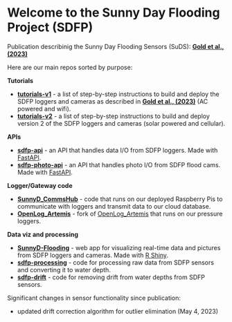 # Welcome to the Sunny Day Flooding Project (SDFP)

Publication describinig the Sunny Day Flooding Sensors (SuDS): [**Gold et al., (2023)**](https://doi.org/10.1029/2022WR032392)

Here are our main repos sorted by purpose:

**Tutorials**
- [**tutorials-v1**](https://github.com/sunny-day-flooding-project/tutorials_v1) - a list of step-by-step instructions to build and deploy the SDFP loggers and cameras as described in [**Gold et al., (2023)**](https://doi.org/10.1029/2022WR032392) (AC powered and wifi).
- [**tutorials-v2**](https://github.com/sunny-day-flooding-project/tutorials_v1) - a list of step-by-step instructions to build and deploy version 2 of the SDFP loggers and cameras (solar powered and cellular).

**APIs**
- [**sdfp-api**](https://github.com/sunny-day-flooding-project/sdfp-api) - an API that handles data I/O from SDFP loggers. Made with [FastAPI](https://github.com/tiangolo/fastapi).
- [**sdfp-photo-api**](https://github.com/sunny-day-flooding-project/sdfp-photo-api) - an API that handles photo I/O from SDFP flood cams. Made with [FastAPI](https://github.com/tiangolo/fastapi).

**Logger/Gateway code**
- [**SunnyD_CommsHub**](https://github.com/sunny-day-flooding-project/SunnyD_CommsHub) - code that runs on our deployed Raspberry Pis to communicate with loggers and transmit data to our cloud database.
- [**OpenLog_Artemis**](https://github.com/sunny-day-flooding-project/OpenLog_Artemis) - fork of [OpenLog_Artemis](https://github.com/sparkfun/OpenLog_Artemis) that runs on our pressure loggers.

**Data viz and processing**
- [**SunnyD-Flooding**](https://github.com/sunny-day-flooding-project/SunnyD-Flooding) - web app for visualizing real-time data and pictures from SDFP loggers and cameras. Made with [R Shiny](https://github.com/rstudio/shiny).
- [**sdfp-processing**](https://github.com/sunny-day-flooding-project/sdfp-processing) - code for processing raw data from SDFP sensors and converting it to water depth.
- [**sdfp-drift**](https://github.com/sunny-day-flooding-project/sdfp-drift) - code for removing drift from water depths from SDFP sensors.

Significant changes in sensor functionality since publication:
- updated drift correction algorithm for outlier elimination (May 4, 2023)
